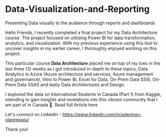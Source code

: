 # Data-Visualization-and-Reporting
Presenting Data visually to the audience through reports and dashboards

Hello Friends, 
I recently completed a final project for my Data Architecture course. The project focused on utilizing Power BI for data transformation, analytics, and visualization. With my previous experience using this tool to uncover insights in my earlier career, I thoroughly enjoyed working on this project.

This particular course 𝐃𝐚𝐭𝐚 𝐀𝐫𝐜𝐡𝐢𝐭𝐞𝐜𝐭𝐮𝐫𝐞 placed me on top of my toes in the last three (3) weeks as I got introduced in-depth to these topics; Data Analytics in Azure (Azure architecture and services, Azure management and governance), Intro to Power BI, Excel for Data, On-Prem Data SSIS, On-Prem Data SSAS and lastly Data Architectures and Design.

I explored the data on International Students in Canada (Part 1) from Kaggle, intending to gain insights and revelations into this vibrant community that I am part of in Canada 🙂. Read full Article here 

Let's connect on LinkedIn - https://www.linkedin.com/in/adeniran-olanrewaju/

Thank you!
